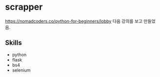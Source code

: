 # scrapper
https://nomadcoders.co/python-for-beginners/lobby
다음 강의를 보고 만들었음.

## Skills
- python
- flask
- bs4
- selenium
